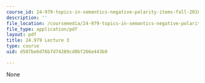 ```yaml
---
course_id: 24-979-topics-in-semantics-negative-polarity-items-fall-2018
description: ''
file_location: /coursemedia/24-979-topics-in-semantics-negative-polarity-items-fall-2018/d507be6d76b7d74289cd0bf266e443b9_MIT24_979F18_lec3.pdf
file_type: application/pdf
layout: pdf
title: 24.979 Lecture 3
type: course
uid: d507be6d76b7d74289cd0bf266e443b9

---
```

None